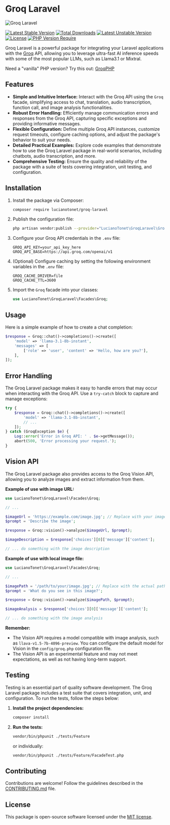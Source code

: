 # Groq Laravel

![Groq Laravel](https://raw.githubusercontent.com/lucianotonet/groq-laravel/v0.0.9/docs/art.png)

[![Latest Stable Version](https://poser.pugx.org/lucianotonet/groq-laravel/v)](https://packagist.org/packages/lucianotonet/groq-laravel) [![Total Downloads](https://poser.pugx.org/lucianotonet/groq-laravel/downloads)](https://packagist.org/packages/lucianotonet/groq-laravel) [![Latest Unstable Version](https://poser.pugx.org/lucianotonet/groq-laravel/v/unstable)](https://packagist.org/packages/lucianotonet/groq-laravel) [![License](https://poser.pugx.org/lucianotonet/groq-laravel/license)](https://packagist.org/packages/lucianotonet/groq-laravel) [![PHP Version Require](https://poser.pugx.org/lucianotonet/groq-laravel/require/php)](https://packagist.org/packages/lucianotonet/groq-laravel)

Groq Laravel is a powerful package for integrating your Laravel applications with the [Groq](https://groq.com/) API, allowing you to leverage ultra-fast AI inference speeds with some of the most popular LLMs, such as Llama3.1 or Mixtral.

Need a "vanilla" PHP version? Try this out: [GroqPHP](https://github.com/lucianotonet/groq-php?tab=readme-ov-file#readme)

## Features

- **Simple and Intuitive Interface:** Interact with the Groq API using the `Groq` facade, simplifying access to chat, translation, audio transcription, function call, and image analysis functionalities.
- **Robust Error Handling:** Efficiently manage communication errors and responses from the Groq API, capturing specific exceptions and providing informative messages.
- **Flexible Configuration:** Define multiple Groq API instances, customize request timeouts, configure caching options, and adjust the package's behavior to suit your needs.
- **Detailed Practical Examples:** Explore code examples that demonstrate how to use the Groq Laravel package in real-world scenarios, including chatbots, audio transcription, and more.
- **Comprehensive Testing:** Ensure the quality and reliability of the package with a suite of tests covering integration, unit testing, and configuration.

## Installation

1. Install the package via Composer:

   ```bash
   composer require lucianotonet/groq-laravel
   ```

2. Publish the configuration file:

   ```bash
   php artisan vendor:publish --provider="LucianoTonet\GroqLaravel\GroqServiceProvider"
   ```

3. Configure your Groq API credentials in the `.env` file:

   ```
   GROQ_API_KEY=your_api_key_here
   GROQ_API_BASE=https://api.groq.com/openai/v1
   ```

4. (Optional) Configure caching by setting the following environment variables in the `.env` file:

   ```
   GROQ_CACHE_DRIVER=file
   GROQ_CACHE_TTL=3600
   ```

5. Import the `Groq` facade into your classes:

   ```php
   use LucianoTonet\GroqLaravel\Facades\Groq;
   ```

## Usage

Here is a simple example of how to create a chat completion:

```php
$response = Groq::chat()->completions()->create([
    'model' => 'llama-3.1-8b-instant',
    'messages' => [
        ['role' => 'user', 'content' => 'Hello, how are you?'],
    ],
]);
```

## Error Handling

The Groq Laravel package makes it easy to handle errors that may occur when interacting with the Groq API. Use a `try-catch` block to capture and manage exceptions:

```php
try {
    $response = Groq::chat()->completions()->create([
        'model' => 'llama-3.1-8b-instant',
        // ...
    ]);
} catch (GroqException $e) {
    Log::error('Error in Groq API: ' . $e->getMessage());
    abort(500, 'Error processing your request.');
}
```

## Vision API

The Groq Laravel package also provides access to the Groq Vision API, allowing you to analyze images and extract information from them.

**Example of use with image URL:**

```php
use LucianoTonet\GroqLaravel\Facades\Groq;

// ...

$imageUrl = 'https://example.com/image.jpg'; // Replace with your image URL
$prompt = 'Describe the image';

$response = Groq::vision()->analyze($imageUrl, $prompt);

$imageDescription = $response['choices'][0]['message']['content'];

// ... do something with the image description
```

**Example of use with local image file:**

```php
use LucianoTonet\GroqLaravel\Facades\Groq;

// ...

$imagePath = '/path/to/your/image.jpg'; // Replace with the actual path
$prompt = 'What do you see in this image?';

$response = Groq::vision()->analyze($imagePath, $prompt);

$imageAnalysis = $response['choices'][0]['message']['content'];

// ... do something with the image analysis
```

**Remember:**
- The Vision API requires a model compatible with image analysis, such as `llava-v1.5-7b-4096-preview`. You can configure the default model for Vision in the `config/groq.php` configuration file.
- The Vision API is an experimental feature and may not meet expectations, as well as not having long-term support.

## Testing

Testing is an essential part of quality software development. The Groq Laravel package includes a test suite that covers integration, unit, and configuration. To run the tests, follow the steps below:

1. **Install the project dependencies:**

   ```bash
   composer install
   ```

2. **Run the tests:**

   ```bash
   vendor/bin/phpunit ./tests/Feature
   ```

   or individually:

   ```bash
   vendor/bin/phpunit ./tests/Feature/FacadeTest.php
   ```

## Contributing

Contributions are welcome! Follow the guidelines described in the [CONTRIBUTING.md](CONTRIBUTING.md) file.

## License

This package is open-source software licensed under the [MIT license](LICENSE).
